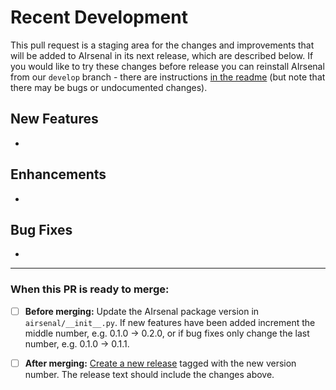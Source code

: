 <!-- Welcome to the AIrsenal repo, thank you for making a contribution!

This template should only be used by AIrsenal maintainers for creating
pull requests from the develop branch into the main/master branch.
Contributions from the community do not need to use this template -
please either delete the template text or use our other pull request
template.

For maintainers:
- When merging a contribution into the develop branch
(i.e. into this PR) please update the relevant sections below with
the changes that have been made.
- Please remember to link to the issue that the change is for where
possible, including using the 'closes' or 'fixes' keyword where
appropriate so the issue is closed when this is merged.

Everything between the html comment brackets will not be rendered.
You may delete these comments if you like. -->

# Recent Development

This pull request is a staging area for the changes and improvements
that will be added to AIrsenal in its next release, which are
described below. If you would like to try these changes before release
you can reinstall AIrsenal from our `develop` branch - there are instructions
[in the readme](https://github.com/alan-turing-institute/AIrsenal/blob/master/README.md)
(but note that there may be bugs or undocumented changes).

## New Features
<!-- List changes that add new functionality to AIrsenal here.-->

-

## Enhancements
<!-- List changes that add improve pre-existing AIrsenal components here -->

-

## Bug Fixes
<!-- List changes that fix errors and bugs in AIrsenal here -->

-

---

### When this PR is ready to merge:

- [ ] **Before merging:** Update the AIrsenal package version in `airsenal/__init__.py`. If new
features have been added increment the middle number, e.g. 0.1.0 -> 0.2.0,
or if bug fixes only change the last number, e.g. 0.1.0 -> 0.1.1.

- [ ] **After merging:** [Create a new release](https://docs.github.com/en/github/administering-a-repository/managing-releases-in-a-repository)
tagged with the new version number. The release text should include the changes above.
